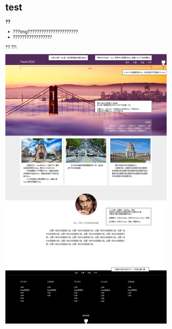 # test
**??**
- ???img??????????????????????
- ?????????????????





?? ??:

![blog????? ??](/img/test.png)



